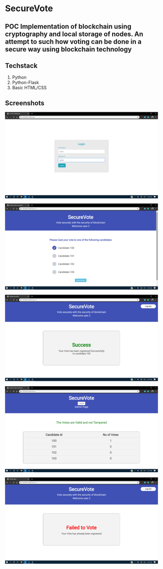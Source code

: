 # SecureVote

## POC Implementation of blockchain using cryptography and local storage of nodes. An attempt to such how voting can be done in a secure way using blockchain technology

## Techstack

1. Python
2. Python-Flask
3. Basic HTML/CSS

## Screenshots

![Image 1](./Screenshots/1.png)

![Image 2](./Screenshots/2.png)

![Image 3](./Screenshots/3.png)

![Image 4](./Screenshots/4.png)

![Image 5](./Screenshots/5.png)








